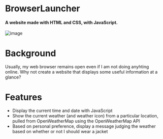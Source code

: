 <h1>BrowserLauncher</h1>
<h4>A website made with HTML and CSS, with JavaScript. </h4>

![image](https://github.com/user-attachments/assets/398a3d31-c2a9-4bdc-85da-e875d956bcce)

<h1>Background</h1>
Usually, my web browser remains open even if I am not doing anyhting online. Why not create a website that displays some useful information at a glance?

<h1>Features</h1>
<ul>
  <li>Display the current time and date with JavaScript  </li>
  <li>Show the current weather (and weather icon) from a particular location, pulled from OpenWeatherMap using the OpenWeatherMap API</li>
  <li>Based on personal preference, display a message judging the weather based on whether or not I should wear a jacket</li>
</ul>
